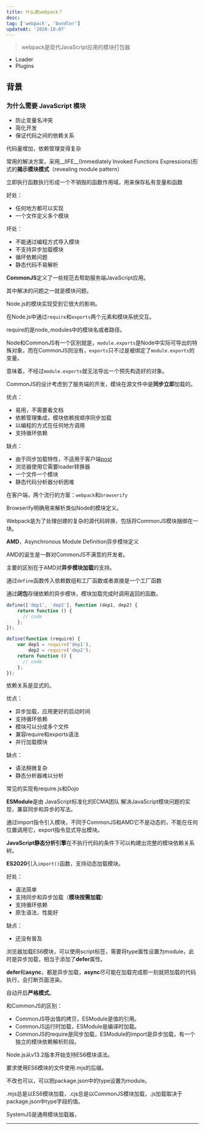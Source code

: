 ```yaml
---
title: 什么是webpack？
desc: 
tag: ['webpack', 'bundler']
updateAt: '2020-10-07'
---
```


> webpack是现代JavaScript应用的模块打包器

- Loader
- Plugins



## 背景

### 为什么需要 JavaScript 模块

- 防止变量名冲突
- 简化开发
- 保证代码之间的依赖关系



代码量增加，依赖管理变得复杂

常用的解决方案，采用__IIFE__(Immediately Invoked Functions Expressions)形式的**揭示模块模式**（revealing module pattern）

立即执行函数执行形成一个不销毁的函数作用域，用来保存私有变量和函数

好处：

- 任何地方都可以实现
- 一个文件定义多个模块

坏处：

- 不能通过编程方式导入模块
- 不支持异步加载模块
- 循环依赖问题
- 静态代码不易解析

**CommonJS**定义了一些规范去帮助服务端JavaScript应用。

其中解决的问题之一就是模块问题。

Node.js的模块实现受到它很大的影响。

在Node.js中通过`require`和`exports`两个元素和模块系统交互。

require的是node_modules中的模块名或者路径。

Node和CommonJS有一个区别就是，`module.exports`是Node中实际可导出的特殊对象，而在CommonJS则没有，`exports`只不过是被绑定了`module.exports`的变量。

意味着，不经过`module.exports`就无法导出一个预先构造好的对象。

CommonJS的设计考虑到了服务端的开发，模块在源文件中是**同步立即**加载的。

优点：

- 易用，不需要看文档
- 依赖管理集成，模块依赖按顺序同步加载
- 以编程的方式在任何地方调用
- 支持循环依赖

缺点：

- 由于同步加载特性，不适用于客户端[post](https://www.cnblogs.com/wbxjiayou/p/6197678.html)
- 浏览器使用它需要loader转换器
- 一个文件一个模块
- 静态代码分析器分析困难

在客户端，两个流行的方案：`webpack`和`browserify`

Browserify明确用来解析类似Node的模块定义。

Webpack是为了处理创建的复杂的源代码转换，包括将CommonJS模块捆绑在一块。

**AMD**，Asynchronous Module Definition异步模块定义

AMD的诞生是一群对CommonJS不满意的开发者。

主要的区别在于AMD对**异步模块加载**的支持。



通过`define`函数传入依赖数组和工厂函数或者直接是一个工厂函数

通过**闭包**存储依赖的异步模块，模块加载完成时调用返回的函数。

```js
define(['dep1', 'dep2'], function (dep1, dep2) {
    return function () {
      // code
    };
});

define(function (require) {
    var dep1 = require('dep1'),
        dep2 = require('dep2');
    return function () {
      // code
    };
});
```

依赖关系是显式的。

优点：

- 异步加载，应用更好的启动时间
- 支持循环依赖
- 模块可以分成多个文件
- 兼容require和exports语法
- 并行加载模块

缺点：

- 语法稍微复杂
- 静态分析器难以分析

常见的实现有require.js和Dojo



**ESModule**是由 JavaScript标准化的ECMA团队 解决JavaScript模块问题的实现，兼容同步和异步的写法。

通过import指令引入模块，不同于CommonJS和AMD它不是动态的，不能在任何位置调用它，export指令显式导出模块。

**JavaScript静态分析引擎**在不执行代码的条件下可以构建出完整的模块依赖关系树。

**ES2020**引入`import()`函数，支持动态加载模块。

好处：

- 语法简单
- 支持同步和异步加载（**模块按需加载**）
- 支持循环依赖
- 原生语法，性能好

缺点：

- 还没有普及

浏览器加载ES6模块，可以使用script标签，需要将type属性设置为module，此时是异步加载，相当于添加了**defer**属性。

**defer**和**async**，都是异步加载，**async**尽可能在加载完成那一刻就把加载的代码执行，会打断页面渲染。

自动开启**严格模式**。

和CommonJS的区别：

- CommonJS导出值的拷贝，ESModule是值的引用。
- CommonJS运行时加载，ESModule是编译时加载。
- CommonJS的require是同步加载，ESModule的import是异步加载，有一个独立的模块依赖解析阶段。

Node.js从v13.2版本开始支持ES6模块语法。

要求使用ES6模块的文件使用.mjs的后缀。

不改也可以，可以把package.json中的type设置为module。

.mjs总是以ES6模块加载，.cjs总是以CommonJS模块加载，.js加载取决于package.json中type字段的值。



SystemJS是通用模块加载器，

---

